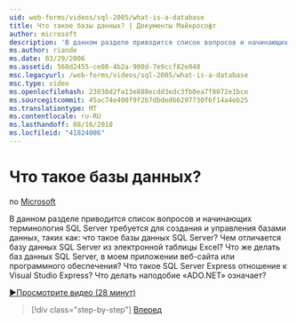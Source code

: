 ```yaml
---
uid: web-forms/videos/sql-2005/what-is-a-database
title: Что такое базы данных? | Документы Майкрософт
author: microsoft
description: 'В данном разделе приводится список вопросов и начинающих терминология SQL Server требуется для создания и управления базами данных, таких как: что такое базы данных SQL Server? Как...'
ms.author: riande
ms.date: 03/29/2006
ms.assetid: 560d2455-ce08-4b2a-900d-7e9ccf82e048
msc.legacyurl: /web-forms/videos/sql-2005/what-is-a-database
msc.type: video
ms.openlocfilehash: 23038d2fa13e888ecdd3edc3fb0ea7f8072e1bce
ms.sourcegitcommit: 45ac74e400f9f2b7dbded66297730f6f14a4eb25
ms.translationtype: MT
ms.contentlocale: ru-RU
ms.lasthandoff: 08/16/2018
ms.locfileid: "41824006"
---
```

<a name="what-is-a-database"></a>Что такое базы данных?
====================
по [Microsoft](https://github.com/microsoft)

В данном разделе приводится список вопросов и начинающих терминология SQL Server требуется для создания и управления базами данных, таких как: что такое базы данных SQL Server? Чем отличается базу данных SQL Server из электронной таблицы Excel? Что же делать баз данных SQL Server, в моем приложении веб-сайта или программного обеспечения? Что такое SQL Server Express отношение к Visual Studio Express? Что делать наподобие «ADO.NET» означает?

[&#9654;Просмотрите видео (28 минут)](https://channel9.msdn.com/Blogs/ASP-NET-Site-Videos/what-is-a-database)

> [!div class="step-by-step"]
> [Вперед](understanding-database-tables-and-records.md)
